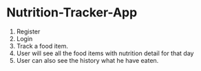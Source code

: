 # Nutrition-Tracker-App
1) Register 
2) Login
3) Track a food item.
4) User will see all the food items with nutrition detail for that day
5) User can also see the history what he have eaten.
